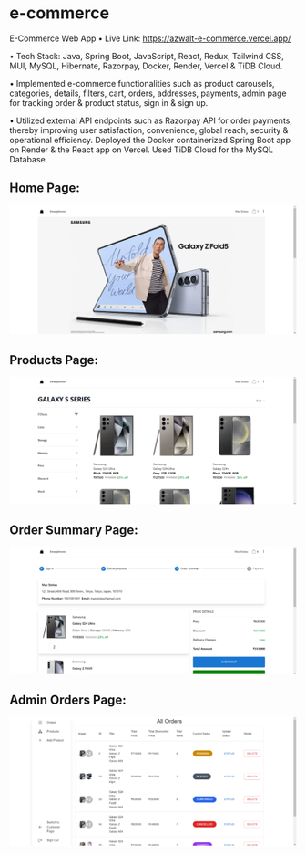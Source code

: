 ﻿# e-commerce

E-Commerce Web App • Live Link: https://azwalt-e-commerce.vercel.app/

• Tech Stack: Java, Spring Boot, JavaScript, React, Redux, Tailwind CSS, MUI, MySQL, Hibernate, Razorpay, Docker, Render, Vercel & TiDB Cloud.

• Implemented e-commerce functionalities such as product carousels, categories, details, filters, cart, orders, addresses, payments, admin page for tracking order & product status, sign in & sign up.

• Utilized external API endpoints such as Razorpay API for order payments, thereby improving user satisfaction, convenience, global reach, security & operational efficiency. Deployed the Docker containerized Spring Boot app on Render & the React app on Vercel. Used TiDB Cloud for the MySQL Database.


## Home Page:

![Home Page](https://github.com/bbazwalt/e-commerce/blob/main/screenshots/home-page.png)

## Products Page:

![Products Page](https://github.com/bbazwalt/e-commerce/blob/main/screenshots/products-page.png)

## Order Summary Page:

![Order Summary Page](https://github.com/bbazwalt/e-commerce/blob/main/screenshots/order-summary-page.png)

## Admin Orders Page:

![Admin Orders Page](https://github.com/bbazwalt/e-commerce/blob/main/screenshots/admin-orders-page.png)
